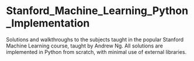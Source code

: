 # Stanford_Machine_Learning_Python_Implementation
Solutions and walkthroughs to the subjects taught in the popular Stanford Machine Learning course, taught by Andrew Ng. All solutions are implemented in Python from scratch, with minimal use of external libraries.
